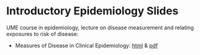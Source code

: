 # Introductory Epidemiology Slides  

UME course in epidemiology, lecture on disease measurement and relating exposures to risk of disease:  
  
- Measures of Disease in Clinical Epidemiology: [html](https://bjklab.github.io/Measures-of-Disease-in-Epidemiology/slides.html) & [pdf](https://bjklab.github.io/Measures-of-Disease-in-Epidemiology/slides.pdf)  

